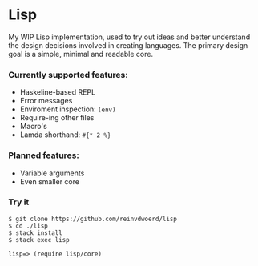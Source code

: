 # Lisp

My WIP Lisp implementation, used to try out ideas and better understand the design decisions involved in creating languages.
The primary design goal is a simple, minimal and readable core.

### Currently supported features:
* Haskeline-based REPL
* Error messages
* Enviroment inspection: `(env)`
* Require-ing other files
* Macro's
* Lamda shorthand: `#{* 2 %}`

### Planned features:
* Variable arguments
* Even smaller core


### Try it

    $ git clone https://github.com/reinvdwoerd/lisp
    $ cd ./lisp
    $ stack install
    $ stack exec lisp

    lisp=> (require lisp/core)